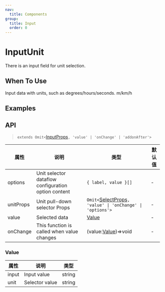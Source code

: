 ```yaml
---
nav:
  title: Components
group:
  title: Input
  order: 0
---
```


# InputUnit

There is an input field for unit selection.

## When To Use

Input data with units, such as degrees/hours/seconds. m/km/h

## Examples

<code src='./demo/basic.tsx' title='Basic'></code>

## API

> `extends Omit<`[InputProps](https://ant-design.antgroup.com/components/select#select-props)`, 'value' | 'onChange' | 'addonAfter'>`

| 属性      | 说明                                                | 类型                                                                                                                        | 默认值 |
| --------- | --------------------------------------------------- | --------------------------------------------------------------------------------------------------------------------------- | ------ |
| options   | Unit selector dataflow configuration option content | `{ label, value }[]`                                                                                                        | -      |
| unitProps | Unit pull-down selector Props                       | `Omit<`[SelectProps](https://ant-design.antgroup.com/components/select#select-props)`, 'value' \| 'onChange' \| 'options'>` | -      |
| value     | Selected data                                       | [Value](#value)                                                                                                             | -      |
| onChange  | This function is called when value changes          | (value:[Value](#value))=>void                                                                                               | -      |

### Value

| 属性  | 说明           | 类型   |
| ----- | -------------- | ------ |
| input | Input value    | string |
| unit  | Selector value | string |

